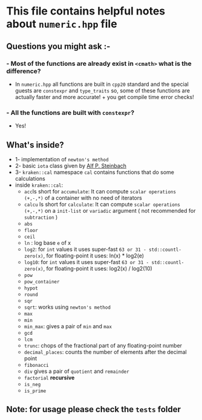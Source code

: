# This file contains helpful notes about `numeric.hpp` file

## Questions you might ask :-

### - Most of the functions are already exist in `<cmath>` what is the difference?

- In `numeric.hpp` all functions are built in `cpp20` standard and the special guests are `constexpr` and `type_traits` so, some of these functions are actually faster and more accurate! + you get compile time error checks!

### - All the functions are built with `constexpr`?

- Yes!

## What's inside?

- 1- implementation of `newton's method`
- 2- basic `iota` class given by [Alf P. Steinbach][]
- 3- `kraken::cal` namespace `cal` contains functions that do some calculations
- inside `kraken::cal`:
  - `acc`Is short for `accumulate`: It can compute `scalar operations (+,-,*)` of a container with no need of iterators
  - `calcu` Is short for `calculate`: It can compute `scalar operations (+,-,*)` on a `init-list` or `variadic` argument ( not recommended for `subtraction` )
  - `abs`
  - `floor`
  - `ceil`
  - `ln` : log base `e` of x
  - `log2`: for `int` values it uses super-fast `63 or 31 - std::countl-zero(x)`, for floating-point it uses: ln(x) * log2(e)
  - `log10`: for `int` values it uses super-fast `63 or 31 - std::countl-zero(x)`, for floating-point it uses: log2(x) / log2(10)
  - `pow`
  - `pow_container`
  - `hypot`
  - `round`
  - `sqr`
  - `sqrt`: works using `newton's method`
  - `max`
  - `min`
  - `min_max`: gives a pair of `min` and `max`
  - `gcd`
  - `lcm`
  - `trunc`: chops of the fractional part of any floating-point number
  - `decimal_places`: counts the number of elements after the decimal point
  - `fibonacci`
  - `div` gives a pair of `quotient` and `remainder`
  - `factorial` **recursive**
  - `is_neg`
  - `is_prime`

## Note: for usage please check the `tests` folder

[Alf P. Steinbach]: https://github.com/alf-p-steinbach
